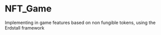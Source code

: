 # NFT_Game
Implementing in game features based on non fungible tokens, using the Erdstall framework

